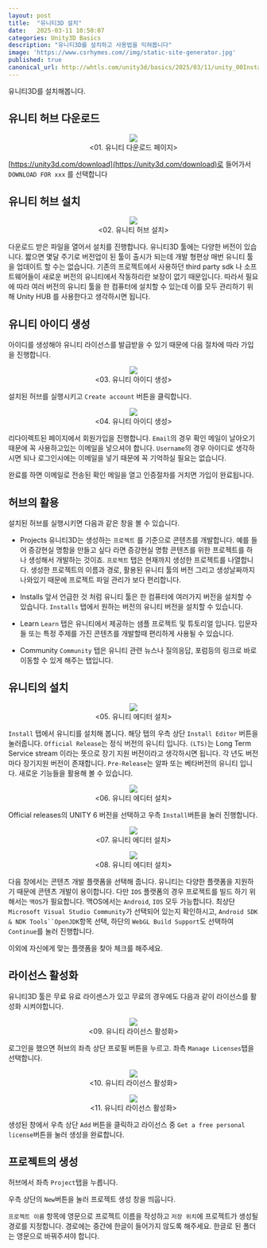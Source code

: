 ```yaml
---
layout: post
title:  "유니티3D 설치"
date:   2025-03-11 10:50:07
categories: Unity3D Basics
description: "유니티3D를 설치하고 사용법을 익혀봅니다"
image: 'https://www.csrhymes.com//img/static-site-generator.jpg'
published: true
canonical_url: http://whtls.com/unity3d/basics/2025/03/11/unity_00Installation/
---
```


유니티3D를 설치해봅니다.

## 유니티 허브 다운로드  

<p align="center"><img src="/img/UnityBasic/InstallUnity6/01.png"><br/>
<01. 유니티 다운로드 페이지></p>  
  
[https://unity3d.com/download](https://unity3d.com/download)로 들어가서 `DOWNLOAD FOR xxx` 를 선택합니다

## 유니티 허브 설치  
  
<p align="center"><img src="/img/UnityBasic/InstallUnity6/02.png"><br/>
<02. 유니티 허브 설치></p>  
  
다운로드 받은 파일을 열어서 설치를 진행합니다. 유니티3D 툴에는 다양한 버전이 있습니다. 짧으면 몇달 주기로 버전업이 된 툴이 출시가 되는데 개발 형편상 매번 유니티 툴을 업데이트 할 수는 없습니다. 기존의 프로젝트에서 사용하던 third party sdk 나 소프트웨어들이 새로운 버전의 유니티에서 작동하리란 보장이 없기 때문입니다. 따라서 필요에 따라 여러 버전의 유니티 툴을 한 컴퓨터에 설치할 수 있는데 이를 모두 관리하기 위해 Unity HUB 를 사용한다고 생각하시면 됩니다.

## 유니티 아이디 생성
아이디를 생성해야 유니티 라이선스를 발급받을 수 있기 때문에 다음 절차에 따라 가입을 진행합니다.  
  
<p align="center"><img src="/img/UnityBasic/InstallUnity6/04.png"><br/>
<03. 유니티 아이디 생성></p>  
  
설치된 허브를 실행시키고 `Create account` 버튼을 클릭합니다.  

<p align="center"><img src="/img/UnityBasic/InstallUnity6/05.png"><br/>
<04. 유니티 아이디 생성></p>  
  
리다이렉트된 페이지에서 회원가입을 진행합니다. 
`Email`의 경우 확인 메일이 날아오기 때문에 꼭 사용하고있는 이메일을 넣으셔야 합니다. `Username`의 경우 아이디로 생각하시면 되나 로그인시에는 이메일을 넣기 때문에 꼭 기억하실 필요는 없습니다.  

완료를 하면 이메일로 전송된 확인 메일을 열고 인증절차를 거치면 가입이 완료됩니다.

## 허브의 활용
설치된 허브를 실행시키면 다음과 같은 창을 볼 수 있습니다.  
  
* Projects
유니티3D는 생성하는 `프로젝트` 를 기준으로 콘텐츠를 개발합니다. 예를 들어 증강현실 명함을 만들고 싶다 라면 증강현실 명함 콘텐츠를 위한 프로젝트를 하나 생성해서 개발하는 것이죠. `프로젝트` 탭은 현재까지 생성한 프로젝트를 나열합니다. 생성한 프로젝트의 이름과 경로, 활용된 유니티 툴의 버전 그리고 생성날짜까지 나와있기 때문에 프로젝트 파일 관리가 보다 편리합니다.

* Installs
앞서 언급한 것 처럼 유니티 툴은 한 컴퓨터에 여러가지 버전을 설치할 수 있습니다. `Installs` 탭에서 원하는 버전의 유니티 버전을 설치할 수 있습니다.  

* Learn
`Learn` 탭은 유니티에서 제공하는 샘플 프로젝트 및 튜토리얼 입니다. 입문자들 또는 특정 주제를 가진 콘텐츠를 개발할때 편리하게 사용될 수 있습니다. 

* Community
`Community` 탭은 유니티 관련 뉴스나 질의응답, 포럼등의 링크로 바로 이동할 수 있게 해주는 탭입니다. 
  
## 유니티의 설치  
  
<p align="center"><img src="/img/UnityBasic/InstallUnity6/06.png"><br/>
<05. 유니티 에디터 설치></p>  

`Install` 탭에서 유니티를 설치해 봅니다. 해당 탭의 우측 상단 `Install Editor` 버튼을 눌러줍니다. 
`Official Release`는 정식 버전의 유니티 입니다. `(LTS)`는 Long Term Service stream 이라는 뜻으로 장기 지원 버전이라고 생각하시면 됩니다. 각 년도 버전마다 장기지원 버전이 존재합니다.
`Pre-Release`는 알파 또는 베타버전의 유니티 입니다. 새로운 기능들을 활용해 볼 수 있습니다.

<p align="center"><img src="/img/UnityBasic/InstallUnity6/07.png"><br/>
<06. 유니티 에디터 설치></p>  

Official releases의 UNITY 6 버전을 선택하고 우측 `Install`버튼을 눌러 진행합니다.

<p align="center"><img src="/img/UnityBasic/InstallUnity6/08.png"><br/>
<07. 유니티 에디터 설치></p>  
<p align="center"><img src="/img/UnityBasic/InstallUnity6/09.png"><br/>
<08. 유니티 에디터 설치></p>  

다음 창에서는 콘텐츠 개발 플랫폼을 선택해 줍니다. 유니티는 다양한 플랫폼을 지원하기 때문에 콘텐츠 개발이 용이합니다. 다만 `IOS` 플랫폼의 경우 프로젝트를 빌드 하기 위해서는 `맥OS`가 필요합니다. 맥OS에서는 `Android`, `IOS` 모두 가능합니다. 
최상단 `Microsoft Visual Studio Community`가 선택되어 있는지 확인하시고, `Android SDK & NDK Tools``OpenJDK`항목 선택, 하단의 `WebGL Build Support`도 선택하여 `Continue`를 눌러 진행합니다.

이외에 자신에게 맞는 플랫폼을 찾아 체크를 해주세요. 

## 라이선스 활성화
유니티3D 툴은 무료 유료 라이센스가 있고 무료의 경우에도 다음과 같이 라이선스를 활성화 시켜야합니다.

<p align="center"><img src="/img/UnityBasic/InstallUnity6/10.png"><br/>
<09. 유니티 라이선스 활성화></p>  

로그인을 했으면 허브의 좌측 상단 프로필 버튼을 누르고. 좌측 `Manage Licenses`탭을 선택합니다. 

<p align="center"><img src="/img/UnityBasic/InstallUnity6/11.png"><br/>
<10. 유니티 라이선스 활성화></p>  
<p align="center"><img src="/img/UnityBasic/InstallUnity6/12.png"><br/>
<11. 유니티 라이선스 활성화></p>  

생성된 창에서 우측 상단 `Add` 버튼을 클릭하고 라이선스 중 `Get a free personal license`버튼을 눌러 생성을 완료합니다. 

## 프로젝트의 생성
허브에서 좌측 `Project`탭을 누릅니다.

우측 상단의 `New`버튼을 눌러 프로젝트 생성 창을 띄웁니다.

`프로젝트 이름` 항목에 영문으로 프로젝트 이름을 작성하고 `저장 위치`에 프로젝트가 생성될 경로를 지정합니다. 경로에는 중간에 한글이 들어가지 않도록 해주세요. 한글로 된 폴더는 영문으로 바꿔주셔야 합니다.

